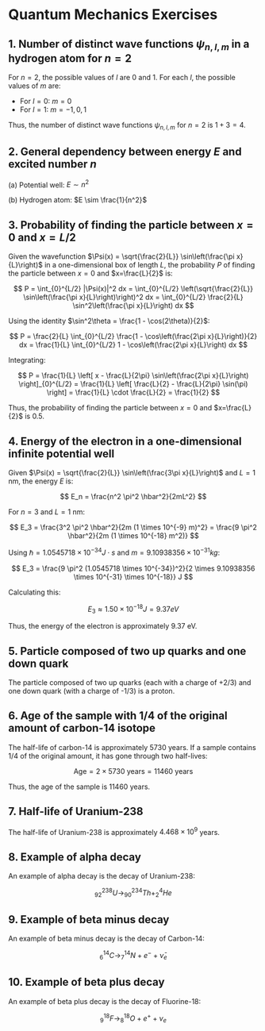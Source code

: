 # Quantum Mechanics Exercises

## 1. Number of distinct wave functions $\psi_{n,l,m}$ in a hydrogen atom for $n=2$

For $n=2$, the possible values of $l$ are $0$ and $1$. For each $l$, the possible values of $m$ are:

- For $l=0$: $m=0$
- For $l=1$: $m=-1, 0, 1$

Thus, the number of distinct wave functions $\psi_{n,l,m}$ for $n=2$ is $1 + 3 = 4$.

## 2. General dependency between energy $E$ and excited number $n$

(a) Potential well: $E \sim n^2$

(b) Hydrogen atom: $E \sim \frac{1}{n^2}$

## 3. Probability of finding the particle between $x = 0$ and $x = L/2$

Given the wavefunction $\Psi(x) = \sqrt{\frac{2}{L}} \sin\left(\frac{\pi x}{L}\right)$ in a one-dimensional box of length $L$, the probability $P$ of finding the particle between $x=0$ and $x=\frac{L}{2}$ is:

$$
P = \int_{0}^{L/2} |\Psi(x)|^2 dx = \int_{0}^{L/2} \left(\sqrt{\frac{2}{L}} \sin\left(\frac{\pi x}{L}\right)\right)^2 dx = \int_{0}^{L/2} \frac{2}{L} \sin^2\left(\frac{\pi x}{L}\right) dx
$$

Using the identity $\sin^2\theta = \frac{1 - \cos(2\theta)}{2}$:

$$
P = \frac{2}{L} \int_{0}^{L/2} \frac{1 - \cos\left(\frac{2\pi x}{L}\right)}{2} dx = \frac{1}{L} \int_{0}^{L/2} 1 - \cos\left(\frac{2\pi x}{L}\right) dx
$$

Integrating:

$$
P = \frac{1}{L} \left[ x - \frac{L}{2\pi} \sin\left(\frac{2\pi x}{L}\right) \right]_{0}^{L/2} = \frac{1}{L} \left[ \frac{L}{2} - \frac{L}{2\pi} \sin(\pi) \right] = \frac{1}{L} \cdot \frac{L}{2} = \frac{1}{2}
$$

Thus, the probability of finding the particle between $x=0$ and $x=\frac{L}{2}$ is $0.5$.

## 4. Energy of the electron in a one-dimensional infinite potential well

Given $\Psi(x) = \sqrt{\frac{2}{L}} \sin\left(\frac{3\pi x}{L}\right)$ and $L=1$ nm, the energy $E$ is:

$$
E_n = \frac{n^2 \pi^2 \hbar^2}{2mL^2}
$$

For $n=3$ and $L=1$ nm:

$$
E_3 = \frac{3^2 \pi^2 \hbar^2}{2m (1 \times 10^{-9} m)^2} = \frac{9 \pi^2 \hbar^2}{2m (1 \times 10^{-18} m^2)}
$$

Using $\hbar = 1.0545718 \times 10^{-34} J \cdot s$ and $m = 9.10938356 \times 10^{-31} kg$:

$$
E_3 = \frac{9 \pi^2 (1.0545718 \times 10^{-34})^2}{2 \times 9.10938356 \times 10^{-31} \times 10^{-18}} J
$$

Calculating this:

$$
E_3 \approx 1.50 \times 10^{-18} J = 9.37 eV
$$

Thus, the energy of the electron is approximately $9.37$ eV.

## 5. Particle composed of two up quarks and one down quark

The particle composed of two up quarks (each with a charge of +2/3) and one down quark (with a charge of -1/3) is a proton.

## 6. Age of the sample with 1/4 of the original amount of carbon-14 isotope

The half-life of carbon-14 is approximately 5730 years. If a sample contains $1/4$ of the original amount, it has gone through two half-lives:

$$\text{Age} = 2 \times 5730 \text{ years} = 11460 \text{ years}$$

Thus, the age of the sample is $11460$ years.

## 7. Half-life of Uranium-238

The half-life of Uranium-238 is approximately $4.468 \times 10^9$ years.

## 8. Example of alpha decay

An example of alpha decay is the decay of Uranium-238:

$$^{238}_{92}U \rightarrow ^{234}_{90}Th + ^{4}_{2}He$$

## 9. Example of beta minus decay

An example of beta minus decay is the decay of Carbon-14:

$$^{14}_{6}C \rightarrow ^{14}_{7}N + e^- + \bar{\nu}_e$$

## 10. Example of beta plus decay

An example of beta plus decay is the decay of Fluorine-18:

$$^{18}_{9}F \rightarrow ^{18}_{8}O + e^+ + \nu_e$$
